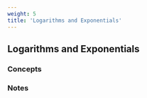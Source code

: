 ```yaml
---
weight: 5
title: 'Logarithms and Exponentials'
---
```


## Logarithms and Exponentials

###   Concepts 




###   Notes 
